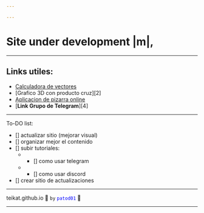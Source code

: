 ```yaml
---

---
```


# Site under development |m|,

---

## Links utiles:

- [Calculadora de vectores][1]
- [Grafico 3D con producto cruz][2]
- [Aplicacion de pizarra online][3]
- [**Link Grupo de Telegram**][4]

---

To-DO list:

- [] actualizar sitio (mejorar visual)
- [] organizar mejor el contenido
- [] subir tutoriales:
    - - [] como usar telegram
    - - [] como usar discord
- [] crear sitio de actualizaciones

---

teikat.github.io
:ghost: `by` <span style="color: blue;">`patod01`</span> :ghost:

---

[1]:
[2]:
[3]:
[4]:

